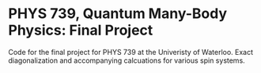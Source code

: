 # PHYS 739, Quantum Many-Body Physics: Final Project

Code for the final project for PHYS 739 at the Univeristy of Waterloo.
Exact diagonalization and accompanying calcuations for various spin systems.
